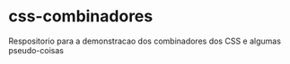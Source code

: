 # css-combinadores
Respositorio para a demonstracao dos combinadores dos CSS e algumas pseudo-coisas
